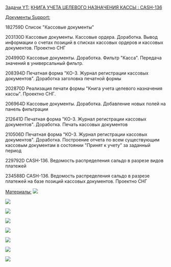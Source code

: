 <u>Задачи YT:</u>
[КНИГА УЧЕТА ЦЕЛЕВОГО НАЗНАЧЕНИЯ КАССЫ : CASH-136](https://yt.surgutneftegas.ru:4443/issue/CASH-136)

<u>Документы Support:</u>
<p>182759D Список "Кассовые документы"</p>
<p>203130D Кассовые документы. Кассовые ордера. Доработка. Вывод информации о счетах позиций в списках кассовых ордеров и кассовых документов. Проектно СНГ</p>
<p>204990D Кассовые документы. Доработка. Фильтр "Касса". Передача значений в универсальный фильтр.</p>
<p>208394D Печатная форма "КО-3. Журнал регистрации кассовых документов". Доработка заголовка печатной формы</p>
<p>202870D Реализация печати формы "Книга учета целевого назначения кассы". Проектно СНГ.</p>
<p>206964D Кассовые документы. Доработка. Добавление новых полей на панель фильтрации</p>
<p>212641D Печатная форма "КО-3. Журнал регистрации кассовых документов". Доработка. Печать кассовых документов</p>
<p>210506D Печатная форма "КО-3. Журнал регистрации кассовых документов". Доработка. Построение отчета по всем существующим кассовым документам в состоянии "Принят к учету" за заданный период</p>
<p>229792D CASH-136. Ведомость распределения сальдо в разрезе видов платежей</p>
<p>234588D CASH-136. Ведомость распределения сальдо в разрезе платежей на базе позиций кассовых документов. Проектно СНГ</p>

<u>Материалы:</u>
![](msedge_ag5gHk9E9w.png)


![](eXpress_ytdOOJAKIn.png)

![](eXpress_W15s9DlZHI.png)

![](eXpress_ScD4pFIvIk.png)

![](Pasted%20image%2020250714140546.png)

![](Pasted%20image%2020250725120410.png)

![](Pasted%20image%2020250925093022.png)

![](Pasted%20image%2020250925104238.png)





